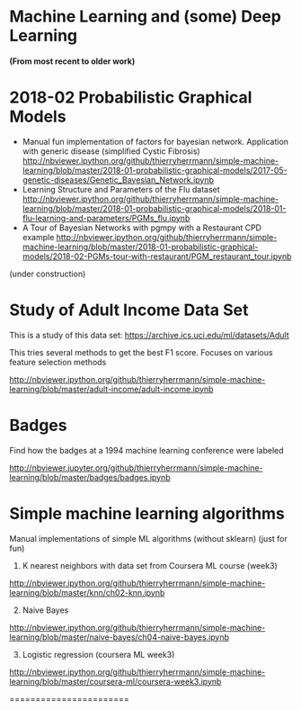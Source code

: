 Machine Learning and (some) Deep Learning 
=======================
#### (From most recent to older work)

# 2018-02 Probabilistic Graphical Models
- Manual fun implementation of factors for bayesian network. Application with generic disease (simplified Cystic Fibrosis)
http://nbviewer.ipython.org/github/thierryherrmann/simple-machine-learning/blob/master/2018-01-probabilistic-graphical-models/2017-05-genetic-diseases/Genetic_Bayesian_Network.ipynb
- Learning Structure and Parameters of the Flu dataset
http://nbviewer.ipython.org/github/thierryherrmann/simple-machine-learning/blob/master/2018-01-probabilistic-graphical-models/2018-01-flu-learning-and-parameters/PGMs_flu.ipynb
- A Tour of Bayesian Networks with pgmpy with a Restaurant CPD example
http://nbviewer.ipython.org/github/thierryherrmann/simple-machine-learning/blob/master/2018-01-probabilistic-graphical-models/2018-02-PGMs-tour-with-restaurant/PGM_restaurant_tour.ipynb


(under construction)

# Study of Adult Income Data Set
This is a study of this data set: https://archive.ics.uci.edu/ml/datasets/Adult
    
This tries several methods to get the best F1 score. Focuses on various feature selection methods

http://nbviewer.ipython.org/github/thierryherrmann/simple-machine-learning/blob/master/adult-income/adult-income.ipynb

# Badges
Find how the badges at a 1994 machine learning conference were labeled

http://nbviewer.jupyter.org/github/thierryherrmann/simple-machine-learning/blob/master/badges/badges.ipynb

# Simple machine learning algorithms
Manual implementations of simple ML algorithms (without sklearn) (just for fun)

1) K nearest neighbors with data set from Coursera ML course (week3)

http://nbviewer.ipython.org/github/thierryherrmann/simple-machine-learning/blob/master/knn/ch02-knn.ipynb

2) Naive Bayes

http://nbviewer.ipython.org/github/thierryherrmann/simple-machine-learning/blob/master/naive-bayes/ch04-naive-bayes.ipynb

3) Logistic regression (coursera ML week3)

http://nbviewer.ipython.org/github/thierryherrmann/simple-machine-learning/blob/master/coursera-ml/coursera-week3.ipynb

=======================


